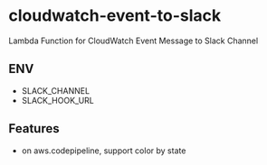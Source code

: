 # cloudwatch-event-to-slack
Lambda Function for CloudWatch Event Message to Slack Channel

## ENV
* SLACK_CHANNEL
* SLACK_HOOK_URL

## Features
* on aws.codepipeline, support color by state
